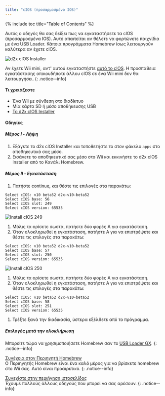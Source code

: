 ```yaml
---
title: "cIOS (προσαρμοσμένο IOS)"
---
```


{% include toc title="Table of Contents" %}

Αυτός ο οδηγός θα σας δείξει πως να εγκαταστήσετε τα cIOS (προσαρμοσμένα IOS). Αυτό απαιτείται αν θέλετε να φορτώνετε παιχνίδια με ένα USB Loader. Κάποια προγράμματα Homebrew ίσως λειτουργούν καλύτερα αν έχετε cIOS.

![d2x cIOS Installer](/images/cIOS.png)

Αν έχετε Wii mini, αντ' αυτού εγκαταστήστε [αυτό το cIOS](cios-mini). Η προσπάθεια εγκατάστασης οποιουδήποτε άλλου cIOS σε ένα Wii mini δεν θα λειτουργήσει.
{: .notice--info}

#### Τι χρειάζεστε

* Ένα Wii με σύνδεση στο διαδίκτυο
* Μία κάρτα SD ή μέσο αποθήκευσης USB
* [Το d2x cIOS Installer](https://sites.google.com/site/completesg/backup-launchers/installation/d2x-cIOS-Installer-Wii.zip?attredirects=0&d=1)

#### Οδηγίες

##### Μέρος I - Λήψη

1. Εξάγετε το d2x cIOS Installer και τοποθετήστε το στον φάκελο `apps` στο αποθηκευτικό σας μέσο.
1. Εισάγετε το αποθηκευτικό σας μέσο στο Wii και εκκινήστε το d2x cIOS Installer από το Κανάλι Homebrew.

##### Μέρος II - Εγκατάσταση

1. Πατήστε continue, και θέστε τις επιλογές στα παρακάτω:
```
Select cIOS: v10 beta52 d2x-v10-beta52
Select cIOS base: 56
Select cIOS slot: 249
Select cIOS version: 65535
```
![Install cIOS 249](/images/Wii/Install249.png)
1. Μόλις τα ορίσετε σωστά, πατήστε δύο φορές Α για εγκατάσταση.
1. Όταν ολοκληρωθεί η εγκατάσταση, πατήστε Α για να επιστρέψετε και θέστε τις επιλογές στα παρακάτω:
```
Select cIOS: v10 beta52 d2x-v10-beta52
Select cIOS base: 57
Select cIOS slot: 250
Select cIOS version: 65535
```
![Install cIOS 250](/images/Wii/Install250.png)
1. Μόλις τα ορίσετε σωστά, πατήστε δύο φορές Α για εγκατάσταση.
1. Όταν ολοκληρωθεί η εγκατάσταση, πατήστε Α για να επιστρέψετε και θέστε τις επιλογές στα παρακάτω:
```
Select cIOS: v10 beta52 d2x-v10-beta52
Select cIOS base: 58
Select cIOS slot: 251
Select cIOS version: 65535
```
1. Τρέξτε ξανά την διαδικασία, ύστερα εξέλθετε από το πρόγραμμα.

##### Επιλογές μετά την ολοκλήρωση

Μπορείτε τώρα να χρησιμοποιήσετε Homebrew σαν το [ USB Loader GX](usbloadergx).
{: .notice--info}

[Συνέχεια στον Περιηγητή Homebrew](hbb)<br> Ο Περιηγητής Homebrew είναι ένα καλό μέρος για να βρίσκετε homebrew στο Wii σας. Αυτό είναι προαιρετικό.
{: .notice--info}

[Συνεχίστε στην περιήγηση ιστοσελίδας](site-navigation)<br> Έχουμε πολλούς άλλους οδηγούς που μπορεί να σας αρέσουν.
{: .notice--info}
